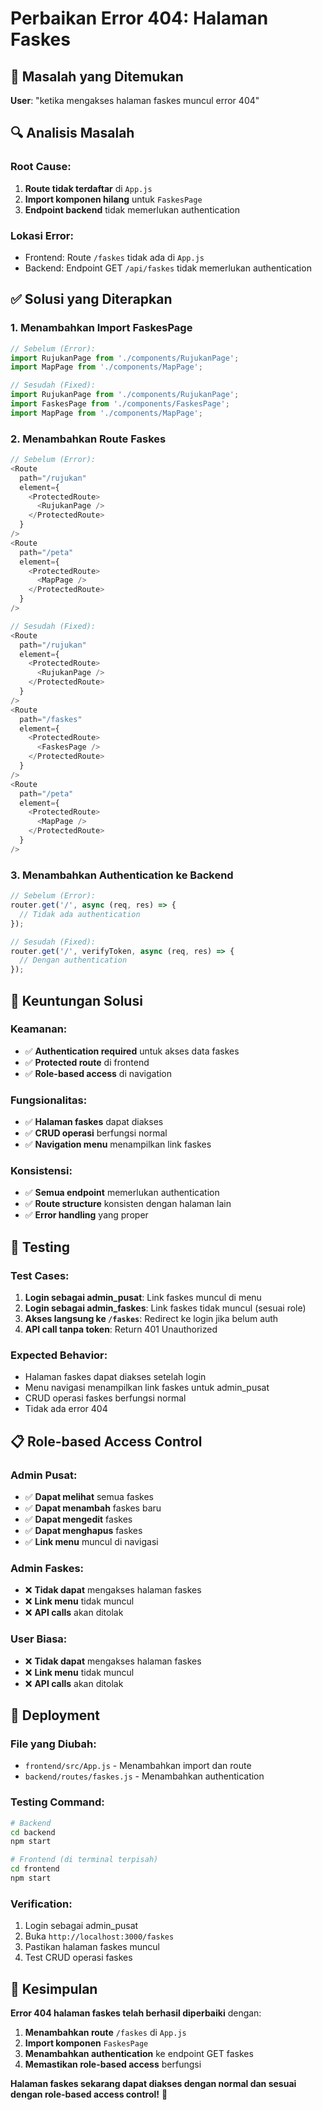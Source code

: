 # Perbaikan Error 404: Halaman Faskes

## 🐛 **Masalah yang Ditemukan**

**User**: "ketika mengakses halaman faskes muncul error 404"

## 🔍 **Analisis Masalah**

### **Root Cause:**
1. **Route tidak terdaftar** di `App.js`
2. **Import komponen hilang** untuk `FaskesPage`
3. **Endpoint backend** tidak memerlukan authentication

### **Lokasi Error:**
- Frontend: Route `/faskes` tidak ada di `App.js`
- Backend: Endpoint GET `/api/faskes` tidak memerlukan authentication

## ✅ **Solusi yang Diterapkan**

### **1. Menambahkan Import FaskesPage**
```javascript
// Sebelum (Error):
import RujukanPage from './components/RujukanPage';
import MapPage from './components/MapPage';

// Sesudah (Fixed):
import RujukanPage from './components/RujukanPage';
import FaskesPage from './components/FaskesPage';
import MapPage from './components/MapPage';
```

### **2. Menambahkan Route Faskes**
```javascript
// Sebelum (Error):
<Route 
  path="/rujukan" 
  element={
    <ProtectedRoute>
      <RujukanPage />
    </ProtectedRoute>
  } 
/>
<Route 
  path="/peta" 
  element={
    <ProtectedRoute>
      <MapPage />
    </ProtectedRoute>
  } 
/>

// Sesudah (Fixed):
<Route 
  path="/rujukan" 
  element={
    <ProtectedRoute>
      <RujukanPage />
    </ProtectedRoute>
  } 
/>
<Route 
  path="/faskes" 
  element={
    <ProtectedRoute>
      <FaskesPage />
    </ProtectedRoute>
  } 
/>
<Route 
  path="/peta" 
  element={
    <ProtectedRoute>
      <MapPage />
    </ProtectedRoute>
  } 
/>
```

### **3. Menambahkan Authentication ke Backend**
```javascript
// Sebelum (Error):
router.get('/', async (req, res) => {
  // Tidak ada authentication
});

// Sesudah (Fixed):
router.get('/', verifyToken, async (req, res) => {
  // Dengan authentication
});
```

## 🎯 **Keuntungan Solusi**

### **Keamanan:**
- ✅ **Authentication required** untuk akses data faskes
- ✅ **Protected route** di frontend
- ✅ **Role-based access** di navigation

### **Fungsionalitas:**
- ✅ **Halaman faskes** dapat diakses
- ✅ **CRUD operasi** berfungsi normal
- ✅ **Navigation menu** menampilkan link faskes

### **Konsistensi:**
- ✅ **Semua endpoint** memerlukan authentication
- ✅ **Route structure** konsisten dengan halaman lain
- ✅ **Error handling** yang proper

## 🧪 **Testing**

### **Test Cases:**
1. **Login sebagai admin_pusat**: Link faskes muncul di menu
2. **Login sebagai admin_faskes**: Link faskes tidak muncul (sesuai role)
3. **Akses langsung ke `/faskes`**: Redirect ke login jika belum auth
4. **API call tanpa token**: Return 401 Unauthorized

### **Expected Behavior:**
- Halaman faskes dapat diakses setelah login
- Menu navigasi menampilkan link faskes untuk admin_pusat
- CRUD operasi faskes berfungsi normal
- Tidak ada error 404

## 📋 **Role-based Access Control**

### **Admin Pusat:**
- ✅ **Dapat melihat** semua faskes
- ✅ **Dapat menambah** faskes baru
- ✅ **Dapat mengedit** faskes
- ✅ **Dapat menghapus** faskes
- ✅ **Link menu** muncul di navigasi

### **Admin Faskes:**
- ❌ **Tidak dapat** mengakses halaman faskes
- ❌ **Link menu** tidak muncul
- ❌ **API calls** akan ditolak

### **User Biasa:**
- ❌ **Tidak dapat** mengakses halaman faskes
- ❌ **Link menu** tidak muncul
- ❌ **API calls** akan ditolak

## 🚀 **Deployment**

### **File yang Diubah:**
- `frontend/src/App.js` - Menambahkan import dan route
- `backend/routes/faskes.js` - Menambahkan authentication

### **Testing Command:**
```bash
# Backend
cd backend
npm start

# Frontend (di terminal terpisah)
cd frontend
npm start
```

### **Verification:**
1. Login sebagai admin_pusat
2. Buka `http://localhost:3000/faskes`
3. Pastikan halaman faskes muncul
4. Test CRUD operasi faskes

## 📝 **Kesimpulan**

**Error 404 halaman faskes telah berhasil diperbaiki** dengan:

1. **Menambahkan route** `/faskes` di `App.js`
2. **Import komponen** `FaskesPage`
3. **Menambahkan authentication** ke endpoint GET faskes
4. **Memastikan role-based access** berfungsi

**Halaman faskes sekarang dapat diakses dengan normal dan sesuai dengan role-based access control!** 🎉
